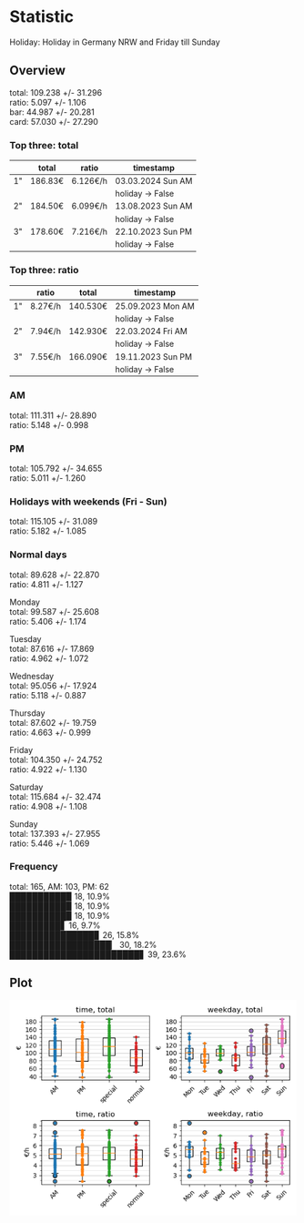 # Statistic  
Holiday: Holiday in Germany NRW and Friday till Sunday  
## Overview  
total: 109.238 +/- 31.296  
ratio:   5.097 +/-  1.106  
bar:    44.987 +/- 20.281  
card:   57.030 +/- 27.290  
  
  
### Top three: total  
&nbsp;|total|ratio|timestamp
---|---|---|---
1"|186.83€|6.126€/h|03.03.2024 Sun AM
&nbsp;|&nbsp;|&nbsp;|holiday -> False
2"|184.50€|6.099€/h|13.08.2023 Sun AM
&nbsp;|&nbsp;|&nbsp;|holiday -> False
3"|178.60€|7.216€/h|22.10.2023 Sun PM
&nbsp;|&nbsp;|&nbsp;|holiday -> False
  
  
### Top three: ratio  
&nbsp;|ratio|total|timestamp
---|---|---|---
1"| 8.27€/h|140.530€|25.09.2023 Mon AM
&nbsp;|&nbsp;|&nbsp;|holiday -> False
2"| 7.94€/h|142.930€|22.03.2024 Fri AM
&nbsp;|&nbsp;|&nbsp;|holiday -> False
3"| 7.55€/h|166.090€|19.11.2023 Sun PM
&nbsp;|&nbsp;|&nbsp;|holiday -> False
  
  
### AM  
total: 111.311 +/- 28.890  
ratio:   5.148 +/-  0.998  
  
### PM  
total: 105.792 +/- 34.655  
ratio:   5.011 +/-  1.260  
  
  
### Holidays with weekends (Fri - Sun)  
total: 115.105 +/- 31.089  
ratio:   5.182 +/-  1.085  
  
### Normal days  
total:  89.628 +/- 22.870  
ratio:   4.811 +/-  1.127  
  
  
Monday  
total:  99.587 +/- 25.608  
ratio:   5.406 +/-  1.174  
  
Tuesday  
total:  87.616 +/- 17.869  
ratio:   4.962 +/-  1.072  
  
Wednesday  
total:  95.056 +/- 17.924  
ratio:   5.118 +/-  0.887  
  
Thursday  
total:  87.602 +/- 19.759  
ratio:   4.663 +/-  0.999  
  
Friday  
total: 104.350 +/- 24.752  
ratio:   4.922 +/-  1.130  
  
Saturday  
total: 115.684 +/- 32.474  
ratio:   4.908 +/-  1.108  
  
Sunday  
total: 137.393 +/- 27.955  
ratio:   5.446 +/-  1.069  
  
  
### Frequency  
total: 165, AM: 103, PM: 62  
██████████▉ 18, 10.9%  
██████████▉ 18, 10.9%  
██████████▉ 18, 10.9%  
█████████▋ 16, 9.7%  
███████████████▊ 26, 15.8%  
██████████████████▏ 30, 18.2%  
███████████████████████▋ 39, 23.6%  
  
  
## Plot  
![Image](harvest.png)